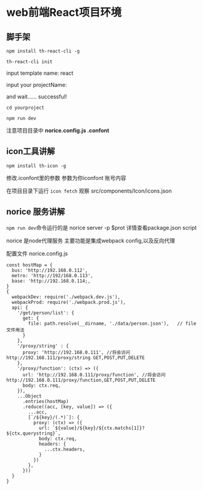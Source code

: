 # web前端React项目环境
## 脚手架
`npm install th-react-cli -g`

`th-react-cli init`

input template name: react

input your projectName:

and wait…… successful!

`cd yourproject`

`npm run dev`

注意项目目录中 **norice.config.js .confont**
## icon工具讲解
`npm install th-icon -g`

修改.iconfont里的参数 参数为你iconfont 账号内容

在项目目录下运行 `icon fetch` 观察 src/components/Icon/icons.json

## norice 服务讲解
`npm run dev`命令运行的是 norice server -p $prot 详情查看package.json script

norice 是node代理服务 主要功能是集成webpack config,以及反向代理

配置文件 norice.config.js

```
const hostMap = {
  bus: 'http://192.168.0.112',
  metro: 'http://192/168.0.113',
  base: 'http://192.168.0.114;,
}
{
  webpackDev: require('./webpack.dev.js'),
  webpackProd: require('./webpack.prod.js'),
  api: {
    '/get/person/list': {
      get: {
        file: path.resolve(__dirname, './data/person.json'),   // file 文件用法
      }
    },
    '/proxy/string' : {
      proxy: 'http://192.168.0.111', //将会访问 http://192.168.111/proxy/string GET,POST,PUT,DELETE
    },
    '/proxy/function': (ctx) => ({
      url: 'http://192.168.0.111/proxy/function', //将会访问http://192.168.0.111/proxy/function,GET,POST,PUT,DELETE
      body: ctx.req,
    }),
    ...Object
      .entries(hostMap)
      .reduce((acc, [key, value]) => ({
        ...acc,
        [`/${key}/(.*)`]: {
          proxy: (ctx) => ({
            url: `${value}/${key}/${ctx.matchs[1]}?${ctx.querystring}`,
            body: ctx.req,
            headers: {
              ...ctx.headers,
            }
          })
        },
      }))
  }
}
```
